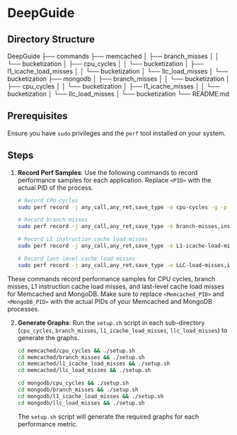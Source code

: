 # DeepGuide

## Directory Structure

DeepGuide
├── commands
├── memcached
│   ├── branch_misses
│   │   └── bucketization
│   ├── cpu_cycles
│   │   └── bucketization
│   ├── l1_icache_load_misses
│   │   └── bucketization
│   └── llc_load_misses
│       └── bucketization
├── mongodb
│   ├── branch_misses
│   │   └── bucketization
│   ├── cpu_cycles
│   │   └── bucketization
│   ├── l1_icache_misses
│   │   └── bucketization
│   └── llc_load_misses
│       └── bucketization
└── README.md

## Prerequisites

Ensure you have `sudo` privileges and the `perf` tool installed on your system.

## Steps

1. **Record Perf Samples**: Use the following commands to record performance samples for each application. Replace `<PID>` with the actual PID of the process.

    ```bash
    # Record CPU cycles 
    sudo perf record -j any_call,any_ret,save_type -e cpu-cycles -g -p <Memcached/MongoDB_PID> -- sleep 300

    # Record branch misses 
    sudo perf record -j any_call,any_ret,save_type -e branch-misses,instructions -g -p <Memcached/MongoDB_PID> -- sleep 300

    # Record L1 instruction cache load misses 
    sudo perf record -j any_call,any_ret,save_type -e L1-icache-load-misses,instructions -g -p <Memcached/MongoDB_PID> -- sleep 300

    # Record last-level cache load misses 
    sudo perf record -j any_call,any_ret,save_type -e LLC-load-misses,instructions -g -p <Memcached/MongoDB_PID> -- sleep 300
    ```

 These commands record performance samples for CPU cycles, branch misses, L1 instruction cache load misses, and last-level cache load misses for Memcached and MongoDB. Make sure to replace `<Memcached_PID>` and `<MongoDB_PID>` with the actual PIDs of your Memcached and MongoDB processes.

2. **Generate Graphs**: Run the `setup.sh` script in each sub-directory (`cpu_cycles`, `branch_misses`, `l1_icache_load_misses`, `llc_load_misses`) to generate the graphs.

    ```bash
    cd memcached/cpu_cycles && ./setup.sh
    cd memcached/branch_misses && ./setup.sh
    cd memcached/l1_icache_load_misses && ./setup.sh
    cd memcached/llc_load_misses && ./setup.sh

    cd mongodb/cpu_cycles && ./setup.sh
    cd mongodb/branch_misses && ./setup.sh
    cd mongodb/l1_icache_load_misses && ./setup.sh
    cd mongodb/llc_load_misses && ./setup.sh
    ```

    The `setup.sh` script will generate the required graphs for each performance metric.